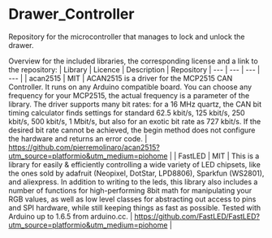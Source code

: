 # Drawer_Controller

Repository for the microcontroller that manages to lock and unlock the drawer.


Overview for the included libraries, the corresponding license and a link to the repository:
| Library | Licence | Description | Repository
| --- | --- | --- | --- |
| acan2515 | MIT | ACAN2515 is a driver for the MCP2515 CAN Controller. It runs on any Arduino compatible board. You can choose any frequency for your MCP2515, the actual frequency is a parameter of the library. The driver supports many bit rates: for a 16 MHz quartz, the CAN bit timing calculator finds settings for standard 62.5 kbit/s, 125 kbit/s, 250 kbit/s, 500 kbit/s, 1 Mbit/s, but also for an exotic bit rate as 727 kbit/s. If the desired bit rate cannot be achieved, the begin method does not configure the hardware and returns an error code. | https://github.com/pierremolinaro/acan2515?utm_source=platformio&utm_medium=piohome | 
| FastLED | MIT | This is a library for easily & efficiently controlling a wide variety of LED chipsets, like the ones sold by adafruit (Neopixel, DotStar, LPD8806), Sparkfun (WS2801), and aliexpress. In addition to writing to the leds, this library also includes a number of functions for high-performing 8bit math for manipulating your RGB values, as well as low level classes for abstracting out access to pins and SPI hardware, while still keeping things as fast as possible. Tested with Arduino up to 1.6.5 from arduino.cc. | https://github.com/FastLED/FastLED?utm_source=platformio&utm_medium=piohome |
